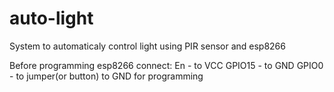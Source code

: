 # auto-light
System to automaticaly control light using PIR sensor and esp8266

Before programming esp8266 connect:
En      - to VCC
GPIO15  - to GND
GPIO0   - to jumper(or button) to GND for programming
